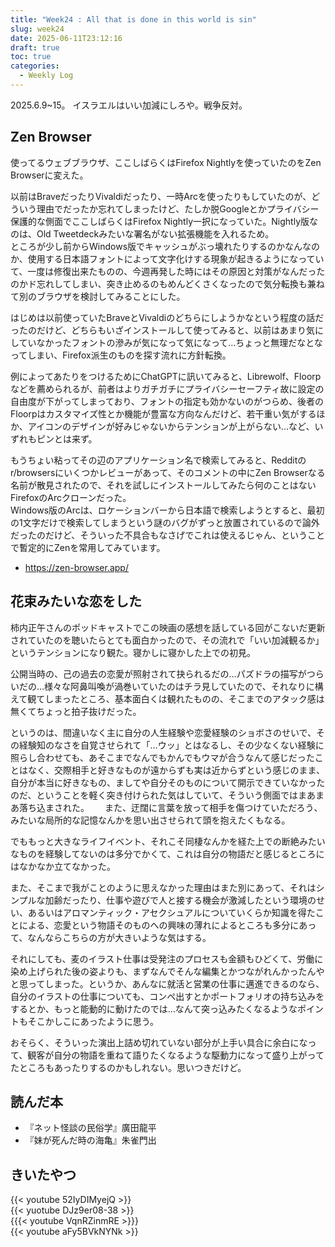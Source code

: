 ```yaml
---
title: "Week24 : All that is done in this world is sin"
slug: week24
date: 2025-06-11T23:12:16
draft: true
toc: true
categories:
  - Weekly Log
---
```

2025.6.9~15。
イスラエルはいい加減にしろや。戦争反対。


<!--more-->
## Zen Browser

使ってるウェブブラウザ、ここしばらくはFirefox Nightlyを使っていたのをZen Browserに変えた。

以前はBraveだったりVivaldiだったり、一時Arcを使ったりもしていたのが、どういう理由でだったか忘れてしまったけど、たしか脱Googleとかプライバシー保護的な側面でここしばらくはFirefox Nightly一択になっていた。Nightly版なのは、Old Tweetdeckみたいな署名がない拡張機能を入れるため。  
ところが少し前からWindows版でキャッシュがぶっ壊れたりするのかなんなのか、使用する日本語フォントによって文字化けする現象が起きるようになっていて、一度は修復出来たものの、今週再発した時にはその原因と対策がなんだったのかド忘れしてしまい、突き止めるのもめんどくさくなったので気分転換も兼ねて別のブラウザを検討してみることにした。

はじめは以前使っていたBraveとVivaldiのどちらにしようかなという程度の話だったのだけど、どちらもいざインストールして使ってみると、以前はあまり気にしていなかったフォントの滲みが気になって気になって…ちょっと無理だなとなってしまい、Firefox派生のものを探す流れに方針転換。

例によってあたりをつけるためにChatGPTに訊いてみると、Librewolf、Floorpなどを薦められるが、前者はよりガチガチにプライバシーセーフティ故に設定の自由度が下がってしまっており、フォントの指定も効かないのがつらめ、後者のFloorpはカスタマイズ性とか機能が豊富な方向なんだけど、若干重い気がするほか、アイコンのデザインが好みじゃないからテンションが上がらない…など、いずれもピンとは来ず。

もうちょい粘ってその辺のアプリケーション名で検索してみると、Redditのr/browsersにいくつかレビューがあって、そのコメントの中にZen Browserなる名前が散見されたので、それを試しにインストールしてみたら何のことはないFirefoxのArcクローンだった。  
Windows版のArcは、ロケーションバーから日本語で検索しようとすると、最初の1文字だけで検索してしまうという謎のバグがずっと放置されているので論外だったのだけど、そういった不具合もなさげでこれは使えるじゃん、ということで暫定的にZenを常用してみています。

- https://zen-browser.app/

## 花束みたいな恋をした

柿内正午さんのポッドキャストでこの映画の感想を話している回がこないだ更新されていたのを聴いたらとても面白かったので、その流れで「いい加減観るか」というテンションになり観た。寝かしに寝かした上での初見。

公開当時の、己の過去の恋愛が照射されて抉られるだの…パズドラの描写がつらいだの…様々な阿鼻叫喚が渦巻いていたのはチラ見していたので、それなりに構えて観てしまったところ、基本面白くは観れたものの、そこまでのアタック感は無くてちょっと拍子抜けだった。

というのは、間違いなく主に自分の人生経験や恋愛経験のショボさのせいで、その経験知のなさを自覚させられて「…ウッ」とはなるし、その少なくない経験に照らし合わせても、あそこまでなんでもかんでもウマが合うなんて感じだったことはなく、交際相手と好きなものが遠からずも実は近からずという感じのまま、自分が本当に好きなもの、ましてや自分そのものについて開示できていなかったのだ、ということを軽く突き付けられた気はしていて、そういう側面ではまあまあ落ち込まされた。　　
また、迂闊に言葉を放って相手を傷つけていただろう、みたいな局所的な記憶なんかを思い出させられて頭を抱えたくもなる。

でももっと大きなライフイベント、それこそ同棲なんかを経た上での断絶みたいなものを経験してないのは多分でかくて、これは自分の物語だと感じるところにはなかなか立てなかった。

また、そこまで我がことのように思えなかった理由はまた別にあって、それはシンプルな加齢だったり、仕事や遊びで人と接する機会が激減したという環境のせい、あるいはアロマンティック・アセクシュアルについていくらか知識を得たことによる、恋愛という物語そのものへの興味の薄れによるところも多分にあって、なんならこちらの方が大きいような気はする。

それにしても、麦のイラスト仕事は受発注のプロセスも金額もひどくて、労働に染め上げられた後の姿よりも、まずなんでそんな編集とかつながれんかったんやと思ってしまった。というか、あんなに就活と営業の仕事に邁進できるのなら、自分のイラストの仕事についても、コンペ出すとかポートフォリオの持ち込みをするとか、もっと能動的に動けたのでは…なんて突っ込みたくなるようなポイントもそこかしこにあったように思う。

おそらく、そういった演出上詰め切れていない部分が上手い具合に余白になって、観客が自分の物語を重ねて語りたくなるような駆動力になって盛り上がってたところもあったりするのかもしれない。思いつきだけど。


## 読んだ本

- 『ネット怪談の民俗学』廣田龍平
- 『妹が死んだ時の海亀』朱雀門出

## きいたやつ

{{< youtube 52IyDIMyejQ >}}  
{{< yuotube DJz9er08-38 >}}  
{{{< youtube VqnRZinmRE >}}}  
{{< youtube aFy5BVkNYNk >}}